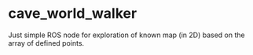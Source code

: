 # cave_world_walker
Just simple ROS node for exploration of known map (in 2D) based on the array of defined points. 
